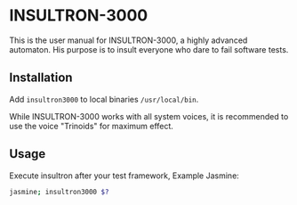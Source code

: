 # INSULTRON-3000

This is the user manual for INSULTRON-3000, a highly advanced automaton. His
purpose is to insult everyone who dare to fail software tests.

## Installation

Add `insultron3000` to local binaries `/usr/local/bin`. 

While INSULTRON-3000 works with all system voices, it is recommended to use the 
voice "Trinoids" for maximum effect.

## Usage

Execute insultron after your test framework, Example Jasmine:

```bash
jasmine; insultron3000 $?
```
